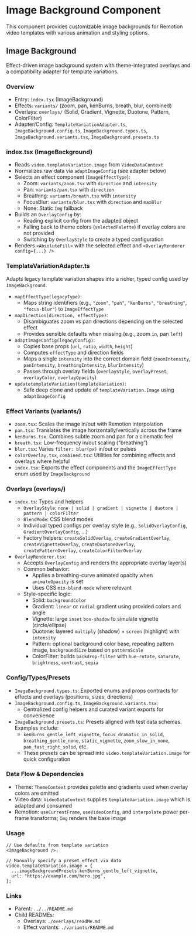 # Image Background Component

This component provides customizable image backgrounds for Remotion video templates with various animation and styling options.

## Image Background

Effect-driven image background system with theme-integrated overlays and a compatibility adapter for template variations.

### Overview

- Entry: `index.tsx` (ImageBackground)
- Effects: `variants/` (zoom, pan, kenBurns, breath, blur, combined)
- Overlays: `overlays/` (Solid, Gradient, Vignette, Duotone, Pattern, ColorFilter)
- Adapter/Config: `TemplateVariationAdapter.ts`, `ImageBackground.config.ts`, `ImageBackground.types.ts`, `ImageBackground.variants.tsx`, `ImageBackground.presets.ts`

### index.tsx (ImageBackground)

- Reads `video.templateVariation.image` from `VideoDataContext`
- Normalizes raw data via `adaptImageConfig` (see adapter below)
- Selects an effect component (`ImageEffectType`):
  - Zoom: `variants/zoom.tsx` with `direction` and `intensity`
  - Pan: `variants/pan.tsx` with `direction`
  - Breathing: `variants/breath.tsx` with `intensity`
  - FocusBlur: `variants/blur.tsx` with `direction` and `maxBlur`
  - None: Static `Img` fallback
- Builds an `OverlayConfig` by:
  - Reading explicit config from the adapted object
  - Falling back to theme colors (`selectedPalette`) if overlay colors are not provided
  - Switching by `OverlayStyle` to create a typed configuration
- Renders `<AbsoluteFill>` with the selected effect and `<OverlayRenderer config={...} />`

### TemplateVariationAdapter.ts

Adapts legacy template variation shapes into a richer, typed config used by `ImageBackground`.

- `mapEffectType(legacyType)`:
  - Maps string identifiers (e.g., `"zoom"`, `"pan"`, `"kenBurns"`, `"breathing"`, `"focus-blur"`) to `ImageEffectType`
- `mapDirection(direction, effectType)`:
  - Disambiguates zoom vs pan directions depending on the selected effect
  - Provides sensible defaults when missing (e.g., zoom `in`, pan `left`)
- `adaptImageConfig(legacyConfig)`:
  - Copies base props (`url`, `ratio`, `width`, `height`)
  - Computes `effectType` and direction fields
  - Maps a single `intensity` into the correct domain field (`zoomIntensity`, `panIntensity`, `breathingIntensity`, `blurIntensity`)
  - Passes through overlay fields (`overlayStyle`, `overlayPreset`, `overlayColor`, `overlayOpacity`)
- `updatetemplateVariation(templateVariation)`:
  - Safe deep clone and update of `templateVariation.Image` using `adaptImageConfig`

### Effect Variants (variants/)

- `zoom.tsx`: Scales the image in/out with Remotion interpolation
- `pan.tsx`: Translates the image horizontally/vertically across the frame
- `kenBurns.tsx`: Combines subtle zoom and pan for a cinematic feel
- `breath.tsx`: Low-frequency in/out scaling (“breathing”)
- `blur.tsx`: Varies `filter: blur(px)` in/out or pulses
- `colorOverlay.tsx`, `combined.tsx`: Utilities for combining effects and overlays where helpful
- `index.tsx`: Exports the effect components and the `ImageEffectType` enum used by `ImageBackground`

### Overlays (overlays/)

- `index.ts`: Types and helpers
  - `OverlayStyle`: `none | solid | gradient | vignette | duotone | pattern | colorFilter`
  - `BlendMode`: CSS blend modes
  - Individual typed configs per overlay style (e.g., `SolidOverlayConfig`, `GradientOverlayConfig`, ...)
  - Factory helpers: `createSolidOverlay`, `createGradientOverlay`, `createVignetteOverlay`, `createDuotoneOverlay`, `createPatternOverlay`, `createColorFilterOverlay`
- `OverlayRenderer.tsx`:
  - Accepts `OverlayConfig` and renders the appropriate overlay layer(s)
  - Common behavior:
    - Applies a breathing-curve animated opacity when `animateOpacity` is set
    - Uses CSS `mix-blend-mode` where relevant
  - Style-specific logic:
    - Solid: `backgroundColor`
    - Gradient: `linear` or `radial` gradient using provided colors and angle
    - Vignette: large `inset` `box-shadow` to simulate vignette (circle/ellipse)
    - Duotone: layered `multiply` (shadow) + `screen` (highlight) with `intensity`
    - Pattern: optional background color base, repeating pattern image, `backgroundSize` based on `patternScale`
    - ColorFilter: builds `backdrop-filter` with `hue-rotate`, `saturate`, `brightness`, `contrast`, `sepia`

### Config/Types/Presets

- `ImageBackground.types.ts`: Exported enums and props contracts for effects and overlays (positions, sizes, directions)
- `ImageBackground.config.ts`, `ImageBackground.variants.tsx`:
  - Centralized config helpers and curated variant exports for convenience
- `ImageBackground.presets.ts`: Presets aligned with test data schemas. Examples include:
  - `kenBurns_gentle_left_vignette`, `focus_dramatic_in_solid`, `breathing_gentle_none`, `static_vignette`, `zoom_slow_in_none`, `pan_fast_right_solid`, etc.
  - These presets can be spread into `video.templateVariation.image` for quick configuration

### Data Flow & Dependencies

- Theme: `ThemeContext` provides palette and gradients used when overlay colors are omitted
- Video data: `VideoDataContext` supplies `templateVariation.image` which is adapted and consumed
- Remotion: `useCurrentFrame`, `useVideoConfig`, and `interpolate` power per-frame transforms; `Img` renders the base image

### Usage

```tsx
// Use defaults from template variation
<ImageBackground />;

// Manually specify a preset effect via data
video.templateVariation.image = {
  ...imageBackgroundPresets.kenBurns_gentle_left_vignette,
  url: "https://example.com/hero.jpg",
};
```

### Links

- Parent: `../../README.md`
- Child READMEs:
  - Overlays: `./overlays/readMe.md`
  - Effect variants: `./variants/README.md`
